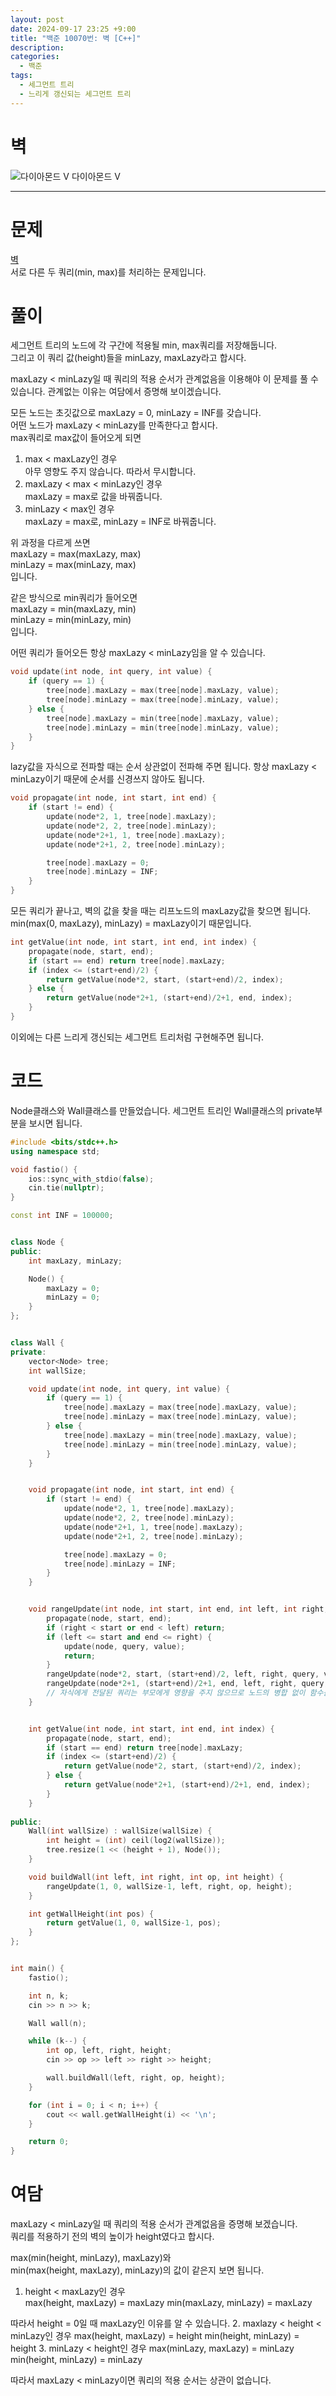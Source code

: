 ```yaml
---
layout: post
date: 2024-09-17 23:25 +9:00
title: "백준 10070번: 벽 [C++]"
description:
categories:
  - 백준
tags:
  - 세그먼트 트리
  - 느리게 갱신되는 세그먼트 트리
---
```


# 벽
<div class="difficulty">
  <img class="solvedac-tier" src="https://d2gd6pc034wcta.cloudfront.net/tier/21.svg" alt="다이아몬드 V">
  <span class="diamond">다이아몬드 V</span>
</div>

---

# 문제
[벽](https://www.acmicpc.net/problem/10070) \
서로 다른 두 쿼리(min, max)를 처리하는 문제입니다.

# 풀이
세그먼트 트리의 노드에 각 구간에 적용될 min, max쿼리를 저장해둡니다. \
그리고 이 쿼리 값(height)들을 minLazy, maxLazy라고 합시다.

maxLazy < minLazy일 때 쿼리의 적용 순서가 관계없음을 이용해야 이 문제를 풀 수 있습니다. 관계없는 이유는 여담에서 증명해 보이겠습니다.

모든 노드는 초깃값으로 maxLazy = 0, minLazy = INF를 갖습니다. \
어떤 노드가 maxLazy < minLazy를 만족한다고 합시다. \
max쿼리로 max값이 들어오게 되면

1. max < maxLazy인 경우 \
  아무 영향도 주지 않습니다. 따라서 무시합니다.
2. maxLazy < max < minLazy인 경우 \
  maxLazy = max로 값을 바꿔줍니다.
3. minLazy < max인 경우 \
  maxLazy = max로, minLazy = INF로 바꿔줍니다.

위 과정을 다르게 쓰면 \
maxLazy = max(maxLazy, max) \
minLazy = max(minLazy, max) \
입니다.

같은 방식으로 min쿼리가 들어오면 \
maxLazy = min(maxLazy, min) \
minLazy = min(minLazy, min) \
입니다.

어떤 쿼리가 들어오든 항상 maxLazy < minLazy임을 알 수 있습니다.

```cpp
void update(int node, int query, int value) {
    if (query == 1) {
        tree[node].maxLazy = max(tree[node].maxLazy, value);
        tree[node].minLazy = max(tree[node].minLazy, value);
    } else {
        tree[node].maxLazy = min(tree[node].maxLazy, value);
        tree[node].minLazy = min(tree[node].minLazy, value);
    }
}
```

lazy값을 자식으로 전파할 때는 순서 상관없이 전파해 주면 됩니다. 항상 maxLazy < minLazy이기 때문에 순서를 신경쓰지 않아도 됩니다.

```cpp
void propagate(int node, int start, int end) {
    if (start != end) {
        update(node*2, 1, tree[node].maxLazy);
        update(node*2, 2, tree[node].minLazy);
        update(node*2+1, 1, tree[node].maxLazy);
        update(node*2+1, 2, tree[node].minLazy);

        tree[node].maxLazy = 0;
        tree[node].minLazy = INF;
    }
}
```

모든 쿼리가 끝나고, 벽의 값을 찾을 때는 리프노드의 maxLazy값을 찾으면 됩니다. \
min(max(0, maxLazy), minLazy) = maxLazy이기 때문입니다.

```cpp
int getValue(int node, int start, int end, int index) {
    propagate(node, start, end);
    if (start == end) return tree[node].maxLazy;
    if (index <= (start+end)/2) {
        return getValue(node*2, start, (start+end)/2, index);
    } else {
        return getValue(node*2+1, (start+end)/2+1, end, index);
    }
}
```

이외에는 다른 느리게 갱신되는 세그먼트 트리처럼 구현해주면 됩니다.

# 코드

Node클래스와 Wall클래스를 만들었습니다. 세그먼트 트리인 Wall클래스의 private부분을 보시면 됩니다.

```cpp
#include <bits/stdc++.h>
using namespace std;

void fastio() {
    ios::sync_with_stdio(false);
    cin.tie(nullptr);
}

const int INF = 100000;


class Node {
public:
    int maxLazy, minLazy;

    Node() {
        maxLazy = 0;
        minLazy = 0;
    }
};


class Wall {
private:
    vector<Node> tree;
    int wallSize;

    void update(int node, int query, int value) {
        if (query == 1) {
            tree[node].maxLazy = max(tree[node].maxLazy, value);
            tree[node].minLazy = max(tree[node].minLazy, value);
        } else {
            tree[node].maxLazy = min(tree[node].maxLazy, value);
            tree[node].minLazy = min(tree[node].minLazy, value);
        }
    }


    void propagate(int node, int start, int end) {
        if (start != end) {
            update(node*2, 1, tree[node].maxLazy);
            update(node*2, 2, tree[node].minLazy);
            update(node*2+1, 1, tree[node].maxLazy);
            update(node*2+1, 2, tree[node].minLazy);

            tree[node].maxLazy = 0;
            tree[node].minLazy = INF;
        }
    }


    void rangeUpdate(int node, int start, int end, int left, int right, int query, int value) {
        propagate(node, start, end);
        if (right < start or end < left) return;
        if (left <= start and end <= right) {
            update(node, query, value);
            return;
        }
        rangeUpdate(node*2, start, (start+end)/2, left, right, query, value);
        rangeUpdate(node*2+1, (start+end)/2+1, end, left, right, query, value);
        // 자식에게 전달된 쿼리는 부모에게 영향을 주지 않으므로 노드의 병합 없이 함수를 끝냅니다.
    }


    int getValue(int node, int start, int end, int index) {
        propagate(node, start, end);
        if (start == end) return tree[node].maxLazy;
        if (index <= (start+end)/2) {
            return getValue(node*2, start, (start+end)/2, index);
        } else {
            return getValue(node*2+1, (start+end)/2+1, end, index);
        }
    }
    
public:
    Wall(int wallSize) : wallSize(wallSize) {
        int height = (int) ceil(log2(wallSize));
        tree.resize(1 << (height + 1), Node());
    }

    void buildWall(int left, int right, int op, int height) {
        rangeUpdate(1, 0, wallSize-1, left, right, op, height);
    }

    int getWallHeight(int pos) {
        return getValue(1, 0, wallSize-1, pos);
    }
};


int main() {
    fastio();

    int n, k;
    cin >> n >> k;

    Wall wall(n);

    while (k--) {
        int op, left, right, height;
        cin >> op >> left >> right >> height;

        wall.buildWall(left, right, op, height);
    }

    for (int i = 0; i < n; i++) {
        cout << wall.getWallHeight(i) << '\n';
    }

    return 0;
}
```

# 여담

maxLazy < minLazy일 때 쿼리의 적용 순서가 관계없음을 증명해 보겠습니다. \
쿼리를 적용하기 전의 벽의 높이가 height였다고 합시다.

max(min(height, minLazy), maxLazy)와 \
min(max(height, maxLazy), minLazy)의 값이 같은지 보면 됩니다.

1. height < maxLazy인 경우 \
  max(height, maxLazy) = maxLazy
  min(maxLazy, minLazy) = maxLazy
  
  따라서 height = 0일 때 maxLazy인 이유를 알 수 있습니다.
2. maxlazy < height < minLazy인 경우
  max(height, maxLazy) = height
  min(height, minLazy) = height
3. minLazy < height인 경우
  max(minLazy, maxLazy) = minLazy
  min(height, minLazy) = minLazy

따라서 maxLazy < minLazy이면 쿼리의 적용 순서는 상관이 없습니다.